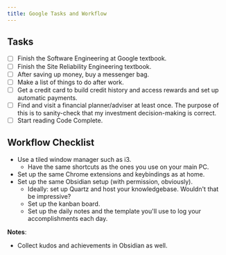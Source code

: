 ```yaml
---
title: Google Tasks and Workflow
---
```


## Tasks
- [ ] Finish the Software Engineering at Google textbook.
- [ ] Finish the Site Reliability Engineering textbook.
- [ ] After saving up money, buy a messenger bag.
- [ ] Make a list of things to do after work.
- [ ] Get a credit card to build credit history and access rewards and set up automatic payments.
- [ ] Find and visit a financial planner/adviser at least once. The purpose of this is to sanity-check that my investment decision-making is correct.
- [ ] Start reading Code Complete.

## Workflow Checklist
- Use a tiled window manager such as i3.
    - Have the same shortcuts as the ones you use on your main PC.
- Set up the same Chrome extensions and keybindings as at home.
- Set up the same Obsidian setup (with permission, obviously).
    - Ideally: set up Quartz and host your knowledgebase. Wouldn't that be impressive?
    - Set up the kanban board.
    - Set up the daily notes and the template you'll use to log your accomplishments each day.

**Notes**:
- Collect kudos and achievements in Obsidian as well.
